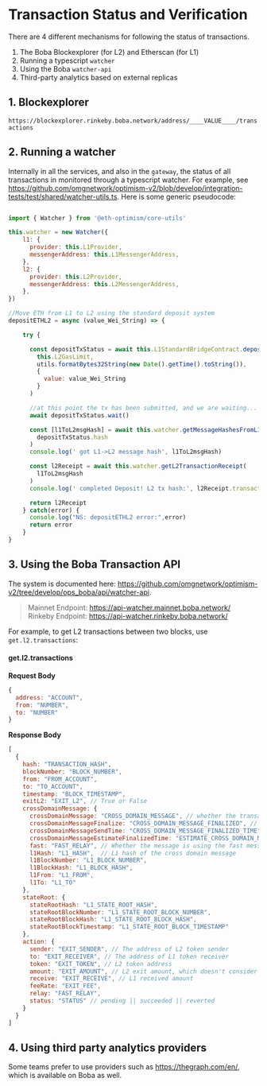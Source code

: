 # Transaction Status and Verification

There are 4 different mechanisms for following the status of transactions. 

1. The Boba Blockexplorer (for L2) and Etherscan (for L1)
2. Running a typescript `watcher`
3. Using the Boba `watcher-api`
4. Third-party analytics based on external replicas

## 1. Blockexplorer

`https://blockexplorer.rinkeby.boba.network/address/____VALUE____/transactions`

## 2. Running a watcher

Internally in all the services, and also in the `gateway`, the status of all transactions in monitored through a typescript watcher. For example, see https://github.com/omgnetwork/optimism-v2/blob/develop/integration-tests/test/shared/watcher-utils.ts. Here is some generic pseudocode:

```javascript

import { Watcher } from '@eth-optimism/core-utils'

this.watcher = new Watcher({
	l1: {
	  provider: this.L1Provider,
	  messengerAddress: this.L1MessengerAddress,
	},
	l2: {
	  provider: this.L2Provider,
	  messengerAddress: this.L2MessengerAddress,
	},
})

//Move ETH from L1 to L2 using the standard deposit system
depositETHL2 = async (value_Wei_String) => {

	try {

	  const depositTxStatus = await this.L1StandardBridgeContract.depositETH(
	    this.L2GasLimit,
	    utils.formatBytes32String(new Date().getTime().toString()),
	    {
	      value: value_Wei_String
	    }
	  )

	  //at this point the tx has been submitted, and we are waiting...
	  await depositTxStatus.wait()

	  const [l1ToL2msgHash] = await this.watcher.getMessageHashesFromL1Tx(
	    depositTxStatus.hash
	  )
	  console.log(' got L1->L2 message hash', l1ToL2msgHash)

	  const l2Receipt = await this.watcher.getL2TransactionReceipt(
	    l1ToL2msgHash
	  )
	  console.log(' completed Deposit! L2 tx hash:', l2Receipt.transactionHash)

	  return l2Receipt
	} catch(error) {
	  console.log("NS: depositETHL2 error:",error)
	  return error
	}
}

```

## 3. Using the Boba Transaction API

The system is documented here: https://github.com/omgnetwork/optimism-v2/tree/develop/ops_boba/api/watcher-api. 

> Mainnet Endpoint: https://api-watcher.mainnet.boba.network/   
> Rinkeby Endpoint: https://api-watcher.rinkeby.boba.network/  

For example, to get L2 transactions between two blocks, use `get.l2.transactions`: 

#### get.l2.transactions

**Request Body**

```js
{
  address: "ACCOUNT",
  from: "NUMBER",
  to: "NUMBER"
}
```

**Response Body**

```js
[
  {
    hash: "TRANSACTION_HASH",
    blockNumber: "BLOCK_NUMBER",
    from: "FROM_ACCOUNT",
    to: "TO_ACCOUNT",
    timestamp: "BLOCK_TIMESTAMP",
    exitL2: "EXIT_L2", // True or False
    crossDomainMessage: {
      crossDomainMessage: "CROSS_DOMAIN_MESSAGE", // whether the transaction sent cross domain message
      crossDomainMessageFinalize: "CROSS_DOMAIN_MESSAGE_FINALIZED", // whether the cross domain message is finalized on L1
      crossDomainMessageSendTime: "CROSS_DOMAIN_MESSAGE_FINALIZED_TIME", // when the cross domain message is finalized
      crossDomainMessageEstimateFinalizedTime: "ESTIMATE_CROSS_DOMAIN_MESSAGE_FINALIZED_TIME",
      fast: "FAST_RELAY", // Whether the message is using the fast message relayer
      l1Hash: "L1_HASH",  // L1 hash of the cross domain message
      l1BlockNumber: "L1_BLOCK_NUMBER",
      l1BlockHash: "L1_BLOCK_HASH",
      l1From: "L1_FROM",
      l1To: "L1_TO"
    },
    stateRoot: {
      stateRootHash: "L1_STATE_ROOT_HASH",
      stateRootBlockNumber: "L1_STATE_ROOT_BLOCK_NUMBER",
      stateRootBlockHash: "L1_STATE_ROOT_BLOCK_HASH",
      stateRootBlockTimestamp: "L1_STATE_ROOT_BLOCK_TIMESTAMP"
    },
    action: {
      sender: "EXIT_SENDER", // The address of L2 token sender
      to: "EXIT_RECEIVER", // The address of L1 token receiver
      token: "EXIT_TOKEN", // L2 token address
      amount: "EXIT_AMOUNT", // L2 exit amount, which doesn't consider fee
      receive: "EXIT_RECEIVE", // L1 received amount
      feeRate: "EXIT_FEE",
      relay: "FAST_RELAY",
      status: "STATUS" // pending || succeeded || reverted
    }
  }
]
```

## 4. Using third party analytics providers

Some teams prefer to use providers such as https://thegraph.com/en/, which is available on Boba as well.
